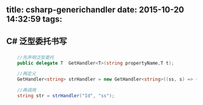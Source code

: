 title: csharp-generichandler
date: 2015-10-20 14:32:59
tags:
---

##   C# 泛型委托书写

###

```csharp
	//先声明泛型委托
	public delegate T  GetHandler<T>(string propertyName,T t);

	//再定义
	GetHandler<string> strHandler = new GetHandler<string>((ss, s) => { return ""; });

	//再调用
	string str = strHandler("Id", "ss");
```
